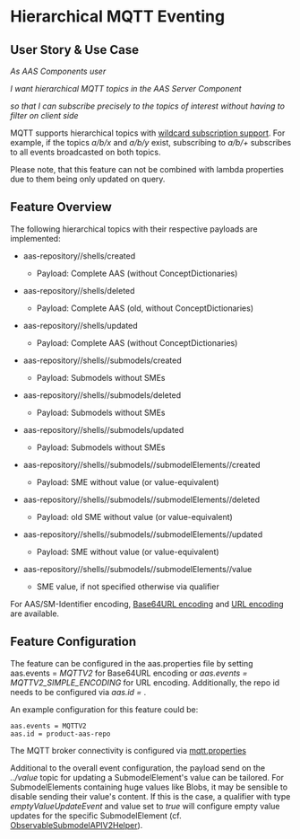 # Hierarchical MQTT Eventing
## User Story & Use Case
*As AAS Components user*

*I want hierarchical MQTT topics in the AAS Server Component*

*so that I can subscribe precisely to the topics of interest without having to filter on client side*


MQTT supports hierarchical topics with [wildcard subscription support](https://www.hivemq.com/blog/mqtt-essentials-part-5-mqtt-topics-best-practices/). For example, if the topics *a/b/x* and *a/b/y* exist, subscribing to *a/b/+* subscribes to all events broadcasted on both topics.


Please note, that this feature can not be combined with lambda properties due to them being only updated on query.

## Feature Overview
The following hierarchical topics with their respective payloads are implemented:

* aas-repository/<repo-id>/shells/created
    * Payload: Complete AAS (without ConceptDictionaries)
* aas-repository/<repo-id>/shells/deleted
    * Payload: Complete AAS (old, without ConceptDictionaries)
* aas-repository/<repo-id>/shells/updated
    * Payload: Complete AAS (without ConceptDictionaries)


* aas-repository/<repo-id>/shells/<encoded-aas-identifier>/submodels/created
    * Payload: Submodels without SMEs
* aas-repository/<repo-id>/shells/<encoded-aas-identifier>/submodels/deleted
    * Payload: Submodels without SMEs
* aas-repository/<repo-id>/shells/<encoded-aas-identifier>/submodels/updated
    * Payload: Submodels without SMEs


* aas-repository/<repo-id>/shells/<encoded-aas-identifier>/submodels/<encoded-sm-identifier>/submodelElements/<idShortPath>/created
    * Payload: SME without value (or value-equivalent)
* aas-repository/<repo-id>/shells/<encoded-aas-identifier>/submodels/<encoded-sm-identifier>/submodelElements/<idShortPath>/deleted
    * Payload: old SME without value (or value-equivalent)
* aas-repository/<repo-id>/shells/<encoded-aas-identifier>/submodels/<encoded-sm-identifier>/submodelElements/<idShortPath>/updated
    * Payload: SME without value (or value-equivalent)
* aas-repository/<repo-id>/shells/<encoded-aas-identifier>/submodels/<encoded-sm-identifier>/submodelElements/<idShortPath>/value
    * SME value, if not specified otherwise via qualifier


For AAS/SM-Identifier encoding, [Base64URL encoding](https://www.base64url.com) and [URL encoding](https://en.wikipedia.org/wiki/Percent-encoding) are available.

## Feature Configuration
The feature can be configured in the aas.properties file by setting aas.events = *MQTTV2* for Base64URL encoding or *aas.events = MQTTV2_SIMPLE_ENCODING* for URL encoding. Additionally, the repo id needs to be configured via *aas.id = <repo-id>*.

An example configuration for this feature could be:
```
aas.events = MQTTV2
aas.id = product-aas-repo
```
The MQTT broker connectivity is configured via [mqtt.properties](../../mqtt.md)

Additional to the overall event configuration, the payload send on the *../value* topic for updating a SubmodelElement's value can be tailored. For SubmodelElements containing huge values like Blobs, it may be sensible to disable sending their value's content. If this is the case, a qualifier with type *emptyValueUpdateEvent* and value set to *true* will configure empty value updates for the specific SubmodelElement (cf. [ObservableSubmodelAPIV2Helper](https://github.com/eclipse-basyx/basyx-java-sdk/blob/development/src/main/java/org/eclipse/basyx/submodel/restapi/observing/ObserableSubmodelAPIV2Helper.java#L62)).